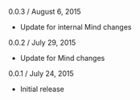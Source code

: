 
0.0.3 / August 6, 2015

  * Update for internal Mind changes

0.0.2 / July 29, 2015

  * Update for Mind changes

0.0.1 / July 24, 2015

  * Initial release